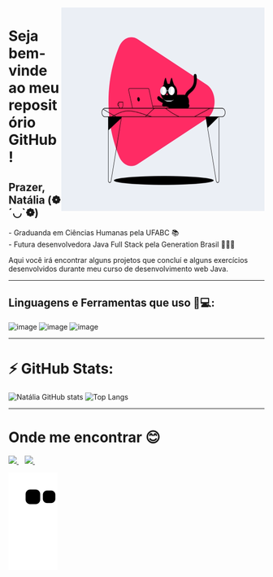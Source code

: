 <img align="right" width="400" height="400" src="https://github.com/sabinonatalia/sabinonatalia/blob/main/image_processing20200401-31608-jtqgjr.gif">

# Seja bem-vinde ao meu repositório GitHub!

## Prazer, Natália (❁´◡`❁)
 
 <p>
  - Graduanda em Ciências Humanas pela UFABC 📚 <br />
  - Futura desenvolvedora Java Full Stack pela Generation Brasil 👩🏿‍💻

Aqui você irá encontrar alguns projetos que concluí e alguns exercícios desenvolvidos durante meu curso de desenvolvimento web Java.
__________________________________________________________________________________________________________________________________________
## Linguagens e Ferramentas que uso 🚀💻:


![image](https://img.shields.io/badge/Java-ED8B00?style=for-the-badge&logo=java&logoColor=white)
![image](https://img.shields.io/badge/MySQL-00000F?style=for-the-badge&logo=mysql&logoColor=white)
![image](https://img.shields.io/badge/Eclipse-2C2255?style=for-the-badge&logo=eclipse&logoColor=white)


__________________________________________________________________________________________________________________________________________
# ⚡ GitHub Stats:
<p align >

![Natália GitHub stats](https://github-readme-stats.vercel.app/api?username=sabinonatalia&show_icons=true&theme=highcontrast)
![Top Langs](https://github-readme-stats.vercel.app/api/top-langs/?username=sabinonatalia&show_icons=true&theme=highcontrast)

__________________________________________________________________________________________________________________________________________
# Onde me encontrar 😊
<p align>

  <a href="https://www.linkedin.com/in/nat%C3%A1lia-sabino/">
    <img src="https://img.shields.io/badge/LinkedIn-0077B5?style=for-the-badge&logo=linkedin&logoColor=white" />
  </a>&nbsp;&nbsp;
    <a href="https://www.instagram.com/nat_sabino">
    <img src="https://img.shields.io/badge/Instagram-E4405F?style=for-the-badge&logo=instagram&logoColor=white" />        
  </a>&nbsp;&nbsp;
  
 ![Snake animation](https://github.com/rafaballerini/rafaballerini/blob/output/github-contribution-grid-snake.svg)
 
</div>
